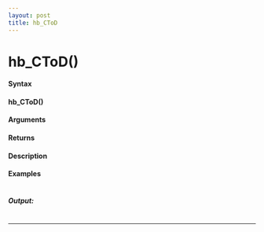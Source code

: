 ```yaml
---
layout: post
title: hb_CToD
---
```


# hb_CToD()


#### Syntax

#### hb_CToD()

#### Arguments

#### Returns

#### Description

#### Examples

```

```

##### Output:

```

```

---